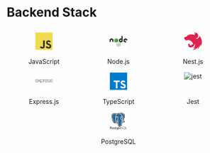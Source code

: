 # Backend Stack

<p align="left" style="margin-top: 20px; display: flex; flex-wrap: wrap; justify-content: space-around;">
    <a href="https://developer.mozilla.org/en-US/docs/Web/JavaScript" target="_blank" rel="noreferrer" style="text-decoration: none; color: inherit; text-align: center; width: 25%; padding: 8px;">
        <img src="https://raw.githubusercontent.com/devicons/devicon/master/icons/javascript/javascript-original.svg" alt="javascript" width="40" height="40" style="display: block; margin: 0 auto;"/>
        <br>JavaScript
    </a>
    <a href="https://nodejs.org" target="_blank" rel="noreferrer" style="text-decoration: none; color: inherit; text-align: center; width: 25%; padding: 8px;">
        <img src="https://raw.githubusercontent.com/devicons/devicon/master/icons/nodejs/nodejs-original-wordmark.svg" alt="nodejs" width="40" height="40" style="display: block; margin: 0 auto;"/>
        <br>Node.js
    </a>
    <a href="https://nestjs.com/" target="_blank" rel="noreferrer" style="text-decoration: none; color: inherit; text-align: center; width: 25%; padding: 8px;">
        <img src="https://raw.githubusercontent.com/devicons/devicon/master/icons/nestjs/nestjs-plain.svg" alt="nestjs" width="40" height="40" style="display: block; margin: 0 auto;"/>
        <br>Nest.js
    </a>
    <a href="https://expressjs.com" target="_blank" rel="noreferrer" style="text-decoration: none; color: inherit; text-align: center; width: 25%; padding: 8px;">
        <img src="https://raw.githubusercontent.com/devicons/devicon/master/icons/express/express-original-wordmark.svg" alt="express" width="40" height="40" style="display: block; margin: 0 auto;"/>
        <br>Express.js
    </a>
    <a href="https://www.typescriptlang.org/" target="_blank" rel="noreferrer" style="text-decoration: none; color: inherit; text-align: center; width: 25%; padding: 8px;">
        <img src="https://raw.githubusercontent.com/devicons/devicon/master/icons/typescript/typescript-original.svg" alt="typescript" width="40" height="40" style="display: block; margin: 0 auto;"/>
        <br>TypeScript
    </a>
    <a href="https://jestjs.io" target="_blank" rel="noreferrer" style="text-decoration: none; color: inherit; text-align: center; width: 25%; padding: 8px;">
        <img src="https://www.vectorlogo.zone/logos/jestjsio/jestjsio-icon.svg" alt="jest" width="40" height="40" style="display: block; margin: 0 auto;"/>
        <br>Jest
    </a>
    <a href="https://www.postgresql.org" target="_blank" rel="noreferrer" style="text-decoration: none; color: inherit; text-align: center; width: 25%; padding: 8px;">
        <img src="https://raw.githubusercontent.com/devicons/devicon/master/icons/postgresql/postgresql-original-wordmark.svg" alt="postgresql" width="40" height="40" style="display: block; margin: 0 auto;"/>
        <br>PostgreSQL
    </a>
</p>
